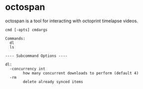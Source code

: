 # octospan

octospan is a tool for interacting with octoprint timelapse videos.

```
cmd [-opts] cmdargs

Commands:
  dl
  ls

---- Subcommand Options ----

dl:
  -concurrency int
    	how many concurrent downloads to perform (default 4)
  -rm
    	delete already synced items
```
